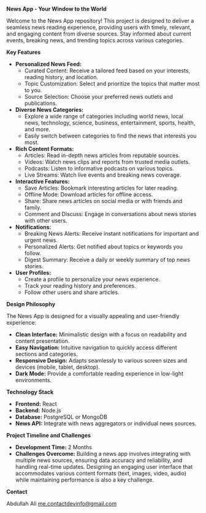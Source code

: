 **News App - Your Window to the World**


Welcome to the News App repository! This project is designed to deliver a seamless news reading experience, providing users with timely, relevant, and engaging content from diverse sources. Stay informed about current events, breaking news, and trending topics across various categories.

**Key Features**

*   **Personalized News Feed:**
    *   Curated Content: Receive a tailored feed based on your interests, reading history, and location.
    *   Topic Customization: Select and prioritize the topics that matter most to you.
    *   Source Selection: Choose your preferred news outlets and publications.
*   **Diverse News Categories:**
    *   Explore a wide range of categories including world news, local news, technology, science, business, entertainment, sports, health, and more.
    *   Easily switch between categories to find the news that interests you most.
*   **Rich Content Formats:**
    *   Articles: Read in-depth news articles from reputable sources.
    *   Videos: Watch news clips and reports from trusted media outlets.
    *   Podcasts: Listen to informative podcasts on various topics.
    *   Live Streams: Watch live events and breaking news coverage.
*   **Interactive Features:**
    *   Save Articles: Bookmark interesting articles for later reading.
    *   Offline Mode: Download articles for offline access.
    *   Share: Share news articles on social media or with friends and family.
    *   Comment and Discuss: Engage in conversations about news stories with other users.
*   **Notifications:**
    *   Breaking News Alerts: Receive instant notifications for important and urgent news.
    *   Personalized Alerts: Get notified about topics or keywords you follow.
    *   Digest Summary: Receive a daily or weekly summary of top news stories.
*   **User Profiles:**
    *   Create a profile to personalize your news experience.
    *   Track your reading history and preferences.
    *   Follow other users and share articles.

**Design Philosophy**

The News App is designed for a visually appealing and user-friendly experience:

*   **Clean Interface:**  Minimalistic design with a focus on readability and content presentation.
*   **Easy Navigation:** Intuitive navigation to quickly access different sections and categories.
*   **Responsive Design:** Adapts seamlessly to various screen sizes and devices (mobile, tablet, desktop).
*   **Dark Mode:**  Provide a comfortable reading experience in low-light environments.

**Technology Stack**

*   **Frontend:** React 
*   **Backend:** Node.js
*   **Database:** PostgreSQL or MongoDB
*   **News API:** Integrate with news aggregators or individual news sources.


**Project Timeline and Challenges**

*   **Development Time:** 2 Months
*   **Challenges Overcome:** Building a news app involves integrating with multiple news sources, ensuring data accuracy and reliability, and handling real-time updates. Designing an engaging user interface that accommodates various content formats (text, images, video, audio) while maintaining performance is also a key challenge.


**Contact**

Abdullah Ali 
me.contactdevinfo@gmail.com
